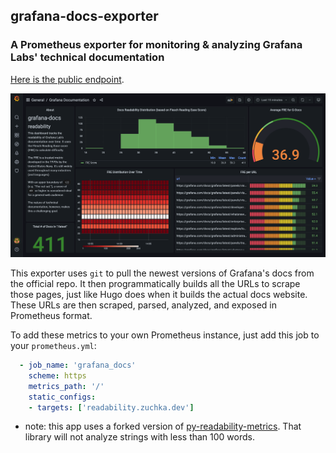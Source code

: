 ## grafana-docs-exporter

### A Prometheus exporter for monitoring & analyzing Grafana Labs' technical documentation

[Here is the public endpoint](https://readability.zuchka.dev).

![grafana-docs-exporter dashboard](./dashboard.png)

This exporter uses `git` to pull the newest versions of Grafana's docs from the official repo. It then programmatically builds all the URLs to scrape those pages, just like Hugo does when it builds the actual docs website. These URLs are then scraped, parsed, analyzed, and exposed in Prometheus format. 

To add these metrics to your own Prometheus instance, just add this job to your `prometheus.yml`:

```yml
  - job_name: 'grafana_docs'
    scheme: https
    metrics_path: '/'
    static_configs:
    - targets: ['readability.zuchka.dev']
```

* note: this app uses a forked version of [py-readability-metrics](https://github.com/cdimascio/py-readability-metrics). That library will not analyze strings with less than 100 words.